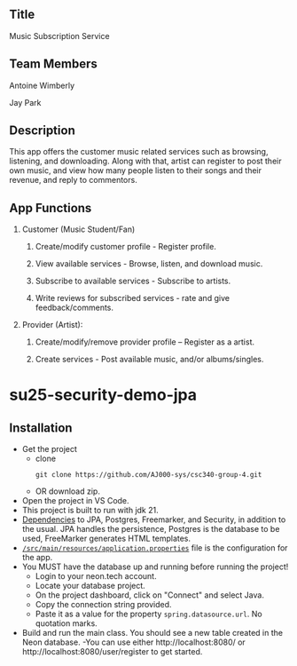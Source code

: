 ## Title
Music Subscription Service

## Team Members
Antoine Wimberly

Jay Park

## Description
This app offers the customer music related services such as browsing, listening, and downloading. Along with that, artist can register to post their own music, and view how many people listen to their songs and their revenue, and reply to commentors.

## App Functions
1. Customer (Music Student/Fan)

    1. Create/modify customer profile - Register profile.

    2. View available services - Browse, listen, and download music.

    3. Subscribe to available services - Subscribe to artists.

    4. Write reviews for subscribed services - rate and give feedback/comments.

2. Provider (Artist):

    1. Create/modify/remove provider profile – Register as a artist.

    2. Create services - Post available music, and/or albums/singles.

# su25-security-demo-jpa
## Installation
- Get the project
    - clone
        ```
      git clone https://github.com/AJ000-sys/csc340-group-4.git
        ```
    - OR download zip.
- Open the project in VS Code.
- This project is built to run with jdk 21.
- [Dependencies](https://github.com/AJ000-sys/csc340-group-4/blob/616c234f1e520e20cd559bb82a56d36204a43d76/backend-api/pom.xml#L32) to JPA, Postgres, Freemarker, and Security, in addition to the usual. JPA handles the persistence, Postgres is the database to be used, FreeMarker generates HTML templates.
- [`/src/main/resources/application.properties`](https://github.com/AJ000-sys/csc340-group-4/blob/616c234f1e520e20cd559bb82a56d36204a43d76/backend-api/src/main/resources/application.properties#L1) file  is the configuration for the app.
 - You MUST have the database up and running before running the project!
    - Login to your neon.tech account.
    - Locate your database project.
    - On the project dashboard, click on "Connect" and select Java.
    - Copy the connection string provided.
    - Paste it as a value for the property `spring.datasource.url`. No quotation marks.
- Build and run the main class. You should see a new table created in the Neon database.
-You can use either http://localhost:8080/ or http://localhost:8080/user/register to get started.